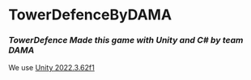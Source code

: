 # TowerDefenceByDAMA
### _TowerDefence Made this game with Unity and C# by team DAMA_

We use [Unity 2022.3.62f1](https://unity.com/releases/editor/whats-new/2022.3.62)
